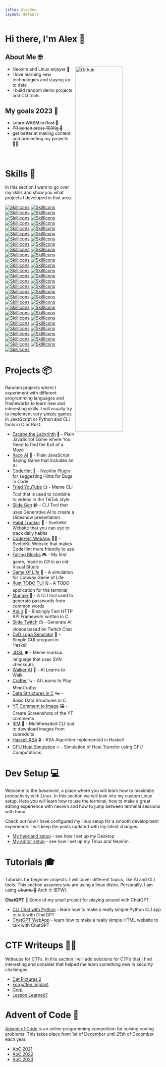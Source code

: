 ```yaml
---
title: AlexDev
layout: default
---
```


# Hi there, I'm Alex 👋

## About Me 🤓

<img width="55%" align="right" alt="Github" src="https://raw.githubusercontent.com/onimur/.github/master/.resources/git-header.svg" />

- Neovim and Linux enjoyer 🗿
- I love learning new technologies and staying up to date
- I build random demo projects and CLI tools

## My goals 2023 🎯

- <del> Learn WASM in Rust 🦀 </del>
- <del> PR bench press 100Kg 💪 </del>
- get better at making content and presenting my projects 👨‍💻

<br />

# Skills 🤹

In this section I want to go over my skills and show you what projects I
developed in that area.

[![SkillIcons](https://skillicons.dev/icons?i=actix)](/tags/actix)
[![SkillIcons](https://skillicons.dev/icons?i=arduino)](/tags/arduino)
[![SkillIcons](https://skillicons.dev/icons?i=aws)](/tags/aws)
[![SkillIcons](https://skillicons.dev/icons?i=azure)](/tags/azure)
[![SkillIcons](https://skillicons.dev/icons?i=bash)](/tags/bash)
[![SkillIcons](https://skillicons.dev/icons?i=bevy)](/tags/bevy)
[![SkillIcons](https://skillicons.dev/icons?i=blender)](/tags/blender)
[![SkillIcons](https://skillicons.dev/icons?i=c)](/tags/c)
[![SkillIcons](https://skillicons.dev/icons?i=cpp)](/tags/cpp)
[![SkillIcons](https://skillicons.dev/icons?i=cs)](/tags/cs)
[![SkillIcons](https://skillicons.dev/icons?i=css)](/tags/css)
[![SkillIcons](https://skillicons.dev/icons?i=docker)](/tags/docker)
[![SkillIcons](https://skillicons.dev/icons?i=dotnet)](/tags/dotnet)
[![SkillIcons](https://skillicons.dev/icons?i=express)](/tags/express)
[![SkillIcons](https://skillicons.dev/icons?i=firebase)](/tags/firebase)
[![SkillIcons](https://skillicons.dev/icons?i=flask)](/tags/flask)
[![SkillIcons](https://skillicons.dev/icons?i=git)](/tags/git)
[![SkillIcons](https://skillicons.dev/icons?i=github)](/tags/github)
[![SkillIcons](https://skillicons.dev/icons?i=githubactions)](/tags/githubactions)
[![SkillIcons](https://skillicons.dev/icons?i=gitlab)](/tags/gitlab)
[![SkillIcons](https://skillicons.dev/icons?i=go)](/tags/go)
[![SkillIcons](https://skillicons.dev/icons?i=haskell)](/tags/haskell)
[![SkillIcons](https://skillicons.dev/icons?i=html)](/tags/html)
[![SkillIcons](https://skillicons.dev/icons?i=java)](/tags/java)
[![SkillIcons](https://skillicons.dev/icons?i=js)](/tags/javascript)
[![SkillIcons](https://skillicons.dev/icons?i=latex)](/tags/latex)
[![SkillIcons](https://skillicons.dev/icons?i=linux)](/tags/linux)
[![SkillIcons](https://skillicons.dev/icons?i=lua)](/tags/lua)
[![SkillIcons](https://skillicons.dev/icons?i=matlab)](/tags/matlab)
[![SkillIcons](https://skillicons.dev/icons?i=md)](/tags/md)
[![SkillIcons](https://skillicons.dev/icons?i=mongodb)](/tags/mongodb)
[![SkillIcons](https://skillicons.dev/icons?i=mysql)](/tags/mysql)
[![SkillIcons](https://skillicons.dev/icons?i=neovim)](/tags/neovim)
[![SkillIcons](https://skillicons.dev/icons?i=nextjs)](/tags/nextjs)
[![SkillIcons](https://skillicons.dev/icons?i=nodejs)](/tags/nodejs)
[![SkillIcons](https://skillicons.dev/icons?i=postgres)](/tags/postgres)
[![SkillIcons](https://skillicons.dev/icons?i=prometheus)](/tags/prometheus)
[![SkillIcons](https://skillicons.dev/icons?i=py)](/tags/python)
[![SkillIcons](https://skillicons.dev/icons?i=pytorch)](/tags/pytorch)
[![SkillIcons](https://skillicons.dev/icons?i=react)](/tags/react)
[![SkillIcons](https://skillicons.dev/icons?i=redis)](/tags/redis)
[![SkillIcons](https://skillicons.dev/icons?i=regex)](/tags/regex)
[![SkillIcons](https://skillicons.dev/icons?i=rust)](/tags/rust)
[![SkillIcons](https://skillicons.dev/icons?i=sqlite)](/tags/sqlite)
[![SkillIcons](https://skillicons.dev/icons?i=svelte)](/tags/svelte)
[![SkillIcons](https://skillicons.dev/icons?i=svg)](/tags/svg)
[![SkillIcons](https://skillicons.dev/icons?i=tailwind)](/tags/tailwind)
[![SkillIcons](https://skillicons.dev/icons?i=tensorflow)](/tags/tensorflow)
[![SkillIcons](https://skillicons.dev/icons?i=ts)](/tags/javascript)
[![SkillIcons](https://skillicons.dev/icons?i=unity)](/tags/unity)
[![SkillIcons](https://skillicons.dev/icons?i=vercel)](/tags/vercel)
[![SkillIcons](https://skillicons.dev/icons?i=vim)](/tags/vim)
[![SkillIcons](https://skillicons.dev/icons?i=vite)](/tags/vite)
[![SkillIcons](https://skillicons.dev/icons?i=wasm)](/tags/wasm)
[![SkillIcons](https://skillicons.dev/icons?i=webpack)](/tags/webpack)

# Projects 📦

Random projects where I experiment with different programming languages and
frameworks to learn new and interesting skills. I will usually try to implement
very simple games in JavaScript or Python and CLI tools in C or Rust.

- [Escape the Labyrinth](/random/labyrinth-escape) 🔑 - Plain JavaScript Game
  where You Need to find the Exit of a Maze
- [Race AI](/random/race-ai) 🚗 - Plain JavaScript Racing Game that includes an AI
- [CodeHint](/random/codehint) 🐛 - NeoVim Plugin for suggesting Hints for Bugs in
  Code
- [Fried YouTube](/random/fried-youtube) 📺 - Meme CLI Tool that is used to
  combine to videos in the TikTok style
- [Slide Gen](/random/slide-gen) 📹 - CLI Tool that uses Generative AI to create a
  slideshow presentation
- [Habit Tracker](/random/habit-tracker) 📒 - SvelteKit Website that you can use
  to track daily habits
- [CodeHint WebApp](/random/codehint-web) 🧑‍💻 - SvelteKit Website that makes
  CodeHint more friendly to use
- [Falling Blocks](/random/falling-blocks) 🎮 - My first game, made in C# in an
  old Visual Studio
- [Game Of Life](/random/game-of-life) 🧬 - A simulation for Conway Game of Life
- [Rust TODO TUI](/random/rust-todo-tui) 🗒️ - A TODO application for the terminal
- [Munger](/random/munger) 🔨 - A CLI tool used to generate passwords from common words
- [Api.h](/random/api.h) 🛟 - Blazingly Fast HTTP API Framework written in C
- [Slide Twitch](/random/slide-twitch) 📺 - Generate AI videos based on Twitch Chat
- [DvD Logo Simulator](/random/dvd-logo-simulator) 📀 - Simple GUI program in Haskell
- [JDSL](/random/jdsl) ⛽ - Meme markup language that uses SVN checkouts
- [Walker AI](/random/walker-ai) 🤖 - AI Learns to Walk
- [Crafter](/random/crafter) 🪚 - AI Learns to Play <del>Mine</del>Craft<em>er</em>
- [Data Structures in C](/random/data-structures-c) 👓 - Basic Data Structures in C
- [YT Comment to Image](/random/yt-comment-to-image) 🖼️ - Create Screenshots of the YT comments
- [RIM](/random/reddit-image-downloader) 📝 - Multithreaded CLI tool to download images from subreddits
- [Haskell RSA](/random/haskell-rsa) 🔒 - RSA Algorithm implemented in Haskell
- [GPU Heat Simulation](/random/gpgpu-heat_transfer) 🔥 - Simulation of Heat Transfer using GPU Computations

# Dev Setup 💻

Welcome to the *basement*, a place where you will learn how to maximize
productivity with Linux. In this section we will look into my custom Linux
setup. Here you will learn how to use the terminal, how to make a great editing
experience with neovim and how to jump between terminal sessions with tmux.

Check out how I have configured my linux setup for a smooth development
experience. I will keep the posts updated with my latest changes.

- [My hyprland setup](/setup/hyprland) - see how I set up my Desktop
- [My editor setup](/setup/editor) - see how I set up my Tmux and NeoVim

# Tutorials 🎓

Tutorials for beginner projects. I will cover different topics, like AI and CLI
tools. This section assumes you are using a linux distro. Personally, I am
using ~~Ubuntu 🗿~~ Arch 🤓 (BTW).

**ChatGPT 👾** Some of my small project for playing around with ChatGPT.

- [CLI Chat with Python](/tutorials/cli_chat_python) - learn how to make a
  really simple Python CLI app to talk with ChatGPT
- [ChatGPT WebApp](/tutorials/webapp_chat) - learn how to make a really simple
  HTML website to talk with ChatGPT

# CTF Writeups 👨‍💻

Writeups for CTFs. In this section I will add solutions for CTFs that I find
interesting and consider that helped me learn something new in security
challenges.

- [Cat Pictures 2](/writeups/catpictures2)
- [Forgotten Implant](/writeups/forgottenimplant)
- [Grep](/writeups/greprtp)
- [Lesson Learned?](/writeups/lessonlearned)

# Advent of Code 🎄

[Advent of Code](https://adventofcode.com/) is an online programming
competition for solving coding problems. This takes place from 1st of December
until 25th of December each year.

- [AoC 2021](/random/aoc2021)
- [AoC 2022](/random/aoc2022)
- [AoC 2023](/random/aoc2023)
